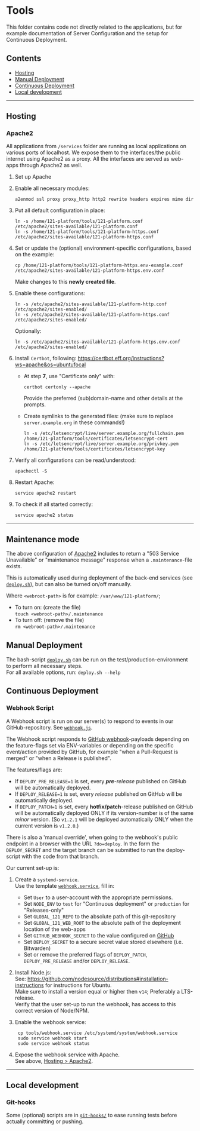 # Tools

This folder contains code not directly related to the applications, but for example documentation of Server Configuration and the setup for Continuous Deployment.

## Contents

- [Hosting](#hosting)
- [Manual Deployment](#manual-deployment)
- [Continuous Deployment](#continuous-deployment)
- [Local development](#local-development)

---

## Hosting

### Apache2

All applications from `/services` folder are running as local applications on various ports of localhost.
We expose them to the interfaces/the public internet using Apache2 as a proxy.
All the interfaces are served as web-apps through Apache2 as well.

1.  Set up Apache

2.  Enable all necessary modules:

        a2enmod ssl proxy proxy_http http2 rewrite headers expires mime dir

3.  Put all default configuration in place:

        ln -s /home/121-platform/tools/121-platform.conf /etc/apache2/sites-available/121-platform.conf
        ln -s /home/121-platform/tools/121-platform-https.conf /etc/apache2/sites-available/121-platform-https.conf

4.  Set or update the (optional) environment-specific configurations, based on the example:

        cp /home/121-platform/tools/121-platform-https.env-example.conf /etc/apache2/sites-available/121-platform-https.env.conf

    Make changes to this **newly created file**.

5.  Enable these configurations:

        ln -s /etc/apache2/sites-available/121-platform-http.conf /etc/apache2/sites-enabled/
        ln -s /etc/apache2/sites-available/121-platform-https.conf /etc/apache2/sites-enabled/

    Optionally:

        ln -s /etc/apache2/sites-available/121-platform-https.env.conf /etc/apache2/sites-enabled/

6. Install `Certbot`, following: <https://certbot.eff.org/instructions?ws=apache&os=ubuntufocal>  
   - At step **7**, use "Certificate only" with:

         certbot certonly --apache

     Provide the preferred (sub)domain-name and other details at the prompts.

   - Create symlinks to the generated files: (make sure to replace `server.example.org` in these commands!)

         ln -s /etc/letsencrypt/live/server.example.org/fullchain.pem /home/121-platform/tools/certificates/letsencrypt-cert
         ln -s /etc/letsencrypt/live/server.example.org/privkey.pem /home/121-platform/tools/certificates/letsencrypt-key

7.  Verify all configurations can be read/understood:

        apachectl -S

8.  Restart Apache:

        service apache2 restart

9.  To check if all started correctly:

        service apache2 status

---

## Maintenance mode

The above configuration of [Apache2](#apache2) includes to return a "503 Service Unavailable" or "maintenance message" response when a `.maintenance`-file exists.

This is automatically used during deployment of the back-end services (see [`deploy.sh`](./deploy.sh)), but can also be turned on/off manually.

Where `<webroot-path>` is for example: `/var/www/121-platform/`;

- To turn on: (create the file)  
  `touch <webroot-path>/.maintenance`
- To turn off: (remove the file)  
  `rm <webroot-path>/.maintenance`

## Manual Deployment

The bash-script [`deploy.sh`](./deploy.sh) can be run on the test/production-environment to perform all necessary steps.  
For all available options, run: `deploy.sh --help`

## Continuous Deployment

### Webhook Script

A Webhook script is run on our server(s) to respond to events in our GitHub-repository. See [`webhook.js`](webhook.js).

The Webhook script responds to [GitHub webhook](https://developer.github.com/webhooks/)-payloads depending on the feature-flags set via ENV-variables or depending on the specific event/action provided by GitHub, for example "when a Pull-Request is merged" or "when a Release is published".

The features/flags are:

- If `DEPLOY_PRE_RELEASE=1` is set, every _**pre**-release_ published on GitHub will be automatically deployed.
- If `DEPLOY_RELEASE=1` is set, every _release_ published on GitHub will be automatically deployed.
- If `DEPLOY_PATCH=1` is set, every **hotfix/patch**-release published on GitHub will be automatically deployed ONLY if its version-number is of the same _minor_ version. (So `v1.2.1` will be deployed automatically ONLY when the current version is `v1.2.0`.)

There is also a 'manual override', when going to the webhook's public endpoint in a browser with the URL `?do=deploy`. In the form the `DEPLOY_SECRET` and the target branch can be submitted to run the deploy-script with the code from that branch.

Our current set-up is:

1.  Create a `systemd-service`.  
    Use the template [`webhook.service`](webhook.service), fill in:

    - Set `User` to a user-account with the appropriate permissions.
    - Set `NODE_ENV` to `test` for "Continuous deployment" or `production` for "Releases-only"
    - Set `GLOBAL_121_REPO` to the absolute path of this git-repository
    - Set `GLOBAL_121_WEB_ROOT` to the absolute path of the deployment location of the web-apps
    - Set `GITHUB_WEBHOOK_SECRET` to the value configured on [GitHub](https://github.com/global-121/121-platform/settings/hooks)
    - Set `DEPLOY_SECRET` to a secure secret value stored elsewhere (i.e. Bitwarden)
    - Set or remove the preferred flags of `DEPLOY_PATCH`, `DEPLOY_PRE_RELEASE` and/or `DEPLOY_RELEASE`.

2.  Install Node.js:  
    See: <https://github.com/nodesource/distributions#installation-instructions> for instructions for Ubuntu.  
    Make sure to install a version equal or higher then `v14`; Preferably a LTS-release.  
    Verify that the user set-up to run the webhook, has access to this correct version of Node/NPM.

3.  Enable the webhook service:

         cp tools/webhook.service /etc/systemd/system/webhook.service
         sudo service webhook start
         sudo service webhook status

4.  Expose the webhook service with Apache.  
    See above, [Hosting > Apache2](#apache2).

---

## Local development

### Git-hooks

Some (optional) scripts are in [`git-hooks/`](git-hooks/) to ease running tests before actually committing or pushing.
